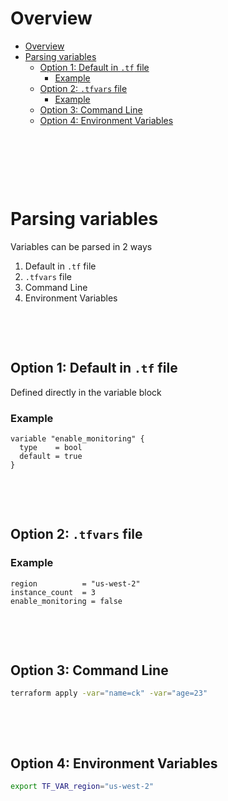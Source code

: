 # Overview

- [Overview](#overview)
- [Parsing variables](#parsing-variables)
  - [Option 1: Default in `.tf` file](#option-1-default-in-tf-file)
    - [Example](#example)
  - [Option 2: `.tfvars` file](#option-2-tfvars-file)
    - [Example](#example-1)
  - [Option 3: Command Line](#option-3-command-line)
  - [Option 4: Environment Variables](#option-4-environment-variables)

&nbsp;

&nbsp;

&nbsp;

# Parsing variables

Variables can be parsed in 2 ways

1. Default in `.tf` file
2. `.tfvars` file
3. Command Line
4. Environment Variables

&nbsp;

&nbsp;

## Option 1: Default in `.tf` file

Defined directly in the variable block

### Example

```hcl
variable "enable_monitoring" {
  type    = bool
  default = true
}
```

&nbsp;

&nbsp;

## Option 2: `.tfvars` file

### Example

```hcl
region          = "us-west-2"
instance_count  = 3
enable_monitoring = false
```

&nbsp;

&nbsp;

## Option 3: Command Line

```bash
terraform apply -var="name=ck" -var="age=23"
```

&nbsp;

&nbsp;

## Option 4: Environment Variables

```bash
export TF_VAR_region="us-west-2"
```

&nbsp;

&nbsp;
